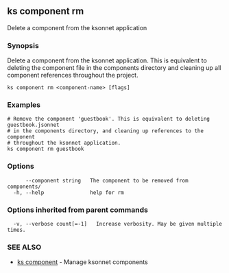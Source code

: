 ## ks component rm

Delete a component from the ksonnet application

### Synopsis

Delete a component from the ksonnet application. This is equivalent to deleting the
component file in the components directory and cleaning up all component
references throughout the project.

```
ks component rm <component-name> [flags]
```

### Examples

```
# Remove the component 'guestbook'. This is equivalent to deleting guestbook.jsonnet
# in the components directory, and cleaning up references to the component
# throughout the ksonnet application.
ks component rm guestbook
```

### Options

```
      --component string   The component to be removed from components/
  -h, --help               help for rm
```

### Options inherited from parent commands

```
  -v, --verbose count[=-1]   Increase verbosity. May be given multiple times.
```

### SEE ALSO

* [ks component](ks_component.md)	 - Manage ksonnet components

